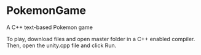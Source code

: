 # PokemonGame
A C++ text-based Pokemon game

To play, download files and open master folder in a C++ enabled compiler.
Then, open the unity.cpp file and click Run.
